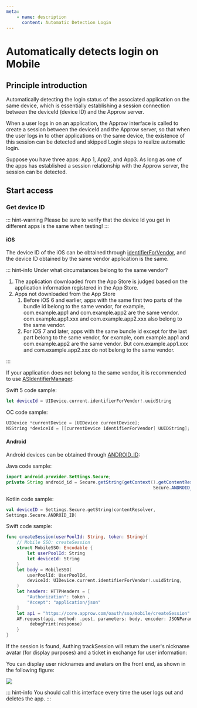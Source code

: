 ```yaml
---
meta:
    - name: description
      content: Automatic Detection Login
---
```


# Automatically detects login on Mobile

<LastUpdated/>

## Principle introduction

Automatically detecting the login status of the associated application on the same device, which is essentially establishing a session connection between the deviceId (device ID) and the Approw server.

When a user logs in on an application, the Approw interface is called to create a session between the deviceId and the Approw server, so that when the user logs in to other applications on the same device, the existence of this session can be detected and skipped Login steps to realize automatic login.

Suppose you have three apps: App 1, App2, and App3. As long as one of the apps has established a session relationship with the Approw server, the session can be detected.

## Start access

### Get device ID

::: hint-warning
Please be sure to verify that the device Id you get in different apps is the same when testing!
:::

#### iOS

The device ID of the iOS can be obtained through [identifierForVendor](https://developer.apple.com/documentation/uikit/uidevice/1620059-identifierforvendor), and the device ID obtained by the same vendor application is the same.

::: hint-info
Under what circumstances belong to the same vendor?

1. The application downloaded from the App Store is judged based on the application information registered in the App Store.
2. Apps not downloaded from the App Store
    1. Before iOS 6 and earlier, apps with the same first two parts of the bundle id belong to the same vendor, for example, com.example.app1 and com.example.app2 are the same vendor. com.example.app1.xxx and com.example.app2.xxx also belong to the same vendor.
    2. For iOS 7 and later, apps with the same bundle id except for the last part belong to the same vendor, for example, com.example.app1 and com.example.app2 are the same vendor. But com.example.app1.xxx and com.example.app2.xxx do not belong to the same vendor.

:::

If your application does not belong to the same vendor, it is recommended to use [ASIdentifierManager](https://developer.apple.com/documentation/adsupport/asidentifiermanager).

Swift 5 code sample:

```swift
let deviceId = UIDevice.current.identifierForVendor!.uuidString
```

OC code sample:

```objectivec
UIDevice *currentDevice = [UIDevice currentDevice];
NSString *deviceId = [[currentDevice identifierForVendor] UUIDString];
```

#### Android

Android devices can be obtained through [ANDROID_ID](https://developer.android.com/reference/android/provider/Settings.Secure.html#ANDROID_ID):

Java code sample:

```java
import android.provider.Settings.Secure;
private String android_id = Secure.getString(getContext().getContentResolver(),
                                                        Secure.ANDROID_ID);
```

Kotlin code sample:

```kotlin
val deviceID = Settings.Secure.getString(contentResolver,
Settings.Secure.ANDROID_ID)
```

<ApiMethodSpec method="post" host="https://core.approw.com" path="/oauth/sso/mobile/createSession" summary="创建 session">
<template slot="description">

This interface is used to create a session in a mobile application client, **and the user needs to be logged in**, add the authorization request header to the request header to carry the user token.

</template>
<template slot="headers">
<ApiMethodParam name="authorization" type="string" required description="The token of the logged-in user" />
<ApiMethodParam name="content-type" type="string" required description="application/json" />
</template>
<template slot="bodyParams">
<ApiMethodParam name="deviceId" type="string" required description="device ID" />
<ApiMethodParam name="userPoolId" type="string" required description="userpool ID" />
</template>
<template slot="response">
<ApiMethodResponse>

```js
{
    code: 200,
    message: "Successfully created the session!",
    data: {
        sessionId: "xxxxxx", // session ID
    }
}
```

</ApiMethodResponse>
</template>
</ApiMethodSpec>

Swift code sample:

```swift
func createSession(userPoolId: String, token: String){
    // Mobile SSO: createSession
    struct MobileSSO: Encodable {
        let userPoolId: String
        let deviceId: String
    }
    let body = MobileSSO(
        userPoolId: UserPoolId,
        deviceId: UIDevice.current.identifierForVendor!.uuidString,
    )
    let headers: HTTPHeaders = [
        "Authorization": token ,
        "Accept": "application/json"
    ]
    let api = "https://core.approw.com/oauth/sso/mobile/createSession"
    AF.request(api, method: .post, parameters: body, encoder: JSONParameterEncoder.default, headers: headers).response { response in
         debugPrint(response)
    }
}

```

<ApiMethodSpec method="get" host="https://core.approw.com" path="/oauth/sso/mobile/trackSession" summary="Query session" description="This interface is used to query the session in the mobile application client, and the user does not need to be in the login state.">
<template slot="headers">
<ApiMethodParam name="content-type" type="string" required description="application/json" />
</template>
<template slot="bodyParams">
<ApiMethodParam name="deviceId" type="string" required description="device ID" />
<ApiMethodParam name="userPoolId" type="string" required description="userpool ID" />
</template>
<template slot="response">
<ApiMethodResponse>

<template slot="description">

There are two cases: **return user information directly** and **return ticket**

</template>

```js
// Return user information directly
{
    code: 200,
    message: 'Succeeded in obtaining session user information',
    data: {
      "_id":"5e05bbf2d51b3761d5c71070",
      "email":"983132@qq.com",
      "emailVerified":false,
      "oauth":"",
      "registerMethod":"default:username-password",
      "username":"983132@qq.com",
      "nickname":"",
      "company":"",
      "photo":"https://usercontents.approw.com/approw-avatar.png",
      "token":"eyJhbGciOiJIUzI1NiIsInR5cCI6IkpXVCJ9.eyJkYXRhIjp7ImVtYWlsIjoiOTgzMTMyQHFxLmNvbSIsImlxxxxxxxxx",
      "phone":"",
      "tokenExpiredAt":"2020-01-11T08:08:18.000Z",
      "loginsCount":1,
      "lastIP":"::1",
      "signedUp":"2019-12-27T08:08:18.115Z",
      "blocked":false,
      "isDeleted":false
    }
}

// Return ticket
{
    code: 200,
    message: 'Succeeded in obtaining session user information',
    data: {
      ticket: "xxxxdjdkxxxxx",
      nickname: "xxxx",
      photo: "https://usercontents.approw.com/approw-avatar.png"
    }
}
```

</ApiMethodResponse>
</template>
</ApiMethodSpec>

If the session is found, Authing trackSession will return the user's nickname avatar (for display purposes) and a ticket in exchange for user information:

You can display user nicknames and avatars on the front end, as shown in the following figure:

![](https://cdn.approw.cn/blog/image%20%28462%29.png)

<ApiMethodSpec method="post" host="https://core.approw.com" path="/oauth/sso/mobile/exchangeUserInfoWithTicket" summary="Use ticket in exchange for user information">
<template slot="description">

Use ticket in exchange for user information. **This interface requires a user pool key, please call it on the backend**!

</template>
<template slot="headers">
<ApiMethodParam name="content-type" type="string" required description="application/json" />
</template>
<template slot="bodyParams">
<ApiMethodParam name="ticket" type="string" required description="Ticket obtained by trackSession" />
<ApiMethodParam name="secret" type="string" required description="userpool key" />
<ApiMethodParam name="userPoolId" type="string" required description="userpool ID" />
</template>
<template slot="response">
<ApiMethodResponse>

```json
{
   "code":200,
   "message":"Success in exchange for user information",
   "data":{
      "_id":"5e05bbf2d51b3761d5c71070",
      "email":"983132@qq.com",
      "emailVerified":false,
      "oauth":"",
      "registerMethod":"default:username-password",
      "username":"983132@qq.com",
      "nickname":"",
      "company":"",
      "photo":"https://usercontents.approw.com/approw-avatar.png",
      "token":"eyJhbGciOiJIUzI1NiIsInR5cCI6IkpXVCJ9.eyJkYXRhIjp7ImVtYWlsIjoiOTgzMTMyQHFxLmNvbSIsImlxxxxxxxxx",
      "phone":"",
      "tokenExpiredAt":"2020-01-11T08:08:18.000Z",
      "loginsCount":1,
      "lastIP":"::1",
      "signedUp":"2019-12-27T08:08:18.115Z",
      "blocked":false,
      "isDeleted":false
   }
```

</ApiMethodResponse>
</template>
</ApiMethodSpec>

<ApiMethodSpec method="post" host="https://core.approw.com" path="/oauth/sso/mobile/destorySession" summary="Destroy session">
<template slot="description">

This interface is used to destroy a session in a mobile application client, **and the user needs to be logged in, add the authorization request header to carry the user token** in the request header. Because there are multiple applications, by default, only the session of the specified App will be destroyed (trackSession will be queried as long as one App has a session). If you want to clear all App sessions, you can set destroyAll to true.

</template>
<template slot="headers">
<ApiMethodParam name="authorization" type="string" required description="The token of the logged-in user" />
<ApiMethodParam name="content-type" type="string" required description="application/json" />
</template>
<template slot="bodyParams">
<ApiMethodParam name="deviceId" type="string" required description="device ID" />
<ApiMethodParam name="userPoolId" type="string" required description="userpool ID" />
</template>
<template slot="response">
<ApiMethodResponse>

```js
{
    code: 200,
    message: "Successfully destroy session!"
}
```

</ApiMethodResponse>
</template>
</ApiMethodSpec>

::: hint-info
You should call this interface every time the user logs out and deletes the app.
:::
